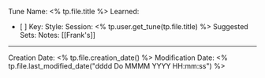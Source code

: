 Tune Name: <% tp.file.title %>
Learned: 
- [ ] 
Key:
Style: 
Session: <% tp.user.get_tune(tp.file.title) %>
Suggested Sets:
Notes: [[Frank's]]

---
Creation Date: <% tp.file.creation_date() %>
Modification Date: <% tp.file.last_modified_date("dddd Do MMMM YYYY HH:mm:ss") %>